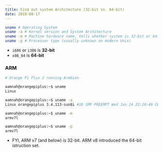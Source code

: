 ```yaml
---
title: Find out system Architecture (32-bit vs. 64-bit)
date: 2018-08-17
---
```



```bash
uname # Operating System
uname -a # Kernel version and System Architecture
uname -m # Machine hardware name, tells whether system is 32-bit or 64-bit
uname -p # Processor type (usually unknown on modern Unix)
```

- `i686` or `i386` is **32-bit** 
- `x86_64` is **64-bit**

### ARM

```bash
# Orange Pi Plus 2 running Armbian

aamnah@orangepiplus:~$ uname
Linux

aamnah@orangepiplus:~$ uname -a
Linux orangepiplus 3.4.113-sun8i #18 SMP PREEMPT Wed Jan 24 22:10:49 CET 2018 armv7l armv7l armv7l GNU/Linux

aamnah@orangepiplus:~$ uname -m
armv7l

aamnah@orangepiplus:~$ uname -p
armv7l
```

- FYI, ARM v7 (and below) is 32-bit. ARM v8 introduced the 64-bit istruction set.
